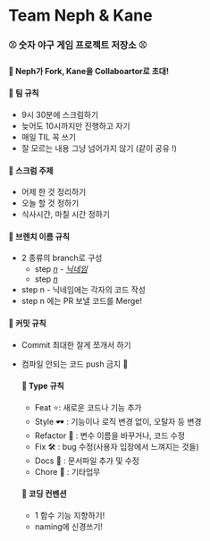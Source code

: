 # Team Neph & Kane 



### ⚾️ 숫자 야구 게임 프로젝트 저장소 ⚾️



#### 🌱 Neph가 Fork, Kane을 Collaboartor로 초대! 



#### 🌱 팀 규칙

- 9시 30분에 스크럼하기
- 늦어도 10시까지만 진행하고 자기
- 매일 TIL 꼭 쓰기
- 잘 모르는 내용 그냥 넘어가지 않기 (같이 공유 !)




#### 🌱 스크럼 주제

- 어제 한 것 정리하기
- 오늘 할 것 정하기
- 식사시간, 마칠 시간 정하기



#### 🌱 브렌치 이름 규칙

- 2 종류의 branch로 구성
  - step <u>*n*</u> - *<u>닉네임</u>* 
  - step *<u>n</u>*
- step n - 닉네임에는 각자의 코드 작성
- step n 에는 PR 보낼 코드를 Merge!



#### 🌱 커밋 규칙

- Commit 최대한 잘게 쪼개서 하기
- 컴파일 안되는 코드 push 금지 🚫




  #### 🌱 Type 규칙

  - Feat ⭐️: 새로운 코드나 기능 추가
  - Style 🕶 : 기능이나 로직 변경 없이, 오탈자 등 변경
  - Refactor 📄 : 변수 이름을 바꾸거나, 코드 수정
  - Fix 🛠 : bug 수정(사용자 입장에서 느껴지는 것들)
  - Docs 📖 : 문서파일 추가 및 수정
  - Chore 🧹 : 기타업무



  #### 🌱 코딩 컨벤션

  - 1 함수 기능 지향하기!
  - naming에 신경쓰기!
